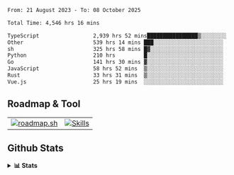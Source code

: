 <!--START_SECTION:waka-->

```txt
From: 21 August 2023 - To: 08 October 2025

Total Time: 4,546 hrs 16 mins

TypeScript                 2,939 hrs 52 mins████████████████▒░░░░░░░░   64.67 %
Other                      539 hrs 14 mins ███░░░░░░░░░░░░░░░░░░░░░░   11.86 %
sh                         325 hrs 58 mins █▓░░░░░░░░░░░░░░░░░░░░░░░   07.17 %
Python                     210 hrs         █░░░░░░░░░░░░░░░░░░░░░░░░   04.62 %
Go                         141 hrs 30 mins ▓░░░░░░░░░░░░░░░░░░░░░░░░   03.11 %
JavaScript                 58 hrs 52 mins  ▒░░░░░░░░░░░░░░░░░░░░░░░░   01.29 %
Rust                       33 hrs 31 mins  ▒░░░░░░░░░░░░░░░░░░░░░░░░   00.74 %
Vue.js                     25 hrs 19 mins  ░░░░░░░░░░░░░░░░░░░░░░░░░   00.56 %
```

<!--END_SECTION:waka-->

## Roadmap & Tool
<table align="center">
  <tr>
    <td>
      <a href="https://roadmap.sh">
        <img src="https://roadmap.sh/card/tall/6505f3e78dfc79db2fff8e3e?variant=dark" alt="roadmap.sh" />
      </a>
    </td>
    <td>
      <a href="https://github.com/chaninlaw">
        <img src="https://skillicons.dev/icons?i=js,typescript,nodejs,nestjs,react,next,astro,html,css,tailwind,postgres,prisma,docker,git,rust,go&perline=7&theme=dark" alt="Skills" />
      </a>
    </td>
  </tr>
</table>

## Github Stats
<details close>
  <summary><b>📊 Stats</b></summary>
  <div align="center">
    
<picture>
  <source
    srcset="https://github-readme-stats.vercel.app/api?username=chaninlaw&show_icons=true&theme=dark"
    media="(prefers-color-scheme: dark)"
  />
  <source
    srcset="https://github-readme-stats.vercel.app/api?username=chaninlaw&show_icons=true"
    media="(prefers-color-scheme: light), (prefers-color-scheme: no-preference)"
  />
  <img src="https://github-readme-stats.vercel.app/api?username=chaninlaw&show_icons=true" />
</picture>
    
<picture>
  <source
    srcset="https://github-readme-stats.vercel.app/api/top-langs/?username=chaninlaw&layout=donut&theme=dark"
    media="(prefers-color-scheme: dark)"
  />
  <source
    srcset="https://github-readme-stats.vercel.app/api/top-langs/?username=chaninlaw&layout=donut"
    media="(prefers-color-scheme: light), (prefers-color-scheme: no-preference)"
  />
  <img src="https://github-readme-stats.vercel.app/api/top-langs/?username=chaninlaw&layout=donut" />
</picture>
    
  </div>
  
</details>

